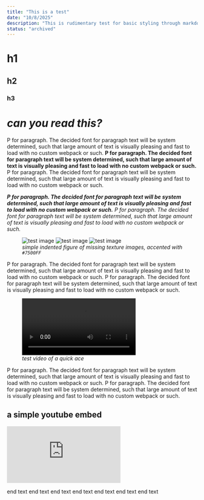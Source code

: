```yaml
---
title: "This is a test"
date: "10/8/2025"
description: "This is rudimentary test for basic styling through markdown, where I mess around to finding a consistent and readable theme. There is nothing meaningful here."
status: "archived"
---
```


# h1

## h2

### h3

# _can you read this?_

P for paragraph. The decided font for paragraph text will be system determined, such that large amount of text is visually pleasing and fast to load with no custom webpack or such.
**P for paragraph. The decided font for paragraph text will be system determined, such that large amount of text is visually pleasing and fast to load with no custom webpack or such.**
P for paragraph. The decided font for paragraph text will be system determined, such that large amount of text is visually pleasing and fast to load with no custom webpack or such.

**_P for paragraph. The decided font for paragraph text will be system determined, such that large amount of text is visually pleasing and fast to load with no custom webpack or such._**
_P for paragraph. The decided font for paragraph text will be system determined, such that large amount of text is visually pleasing and fast to load with no custom webpack or such._

<figure>
    <img src="/portfolio/randomcontentassets/test/testtexture.png"
        alt="test image">
    <img src="/portfolio/randomcontentassets/test/testtexture.png"
        alt="test image">
    <img src="/portfolio/randomcontentassets/test/testtexture.png"
        alt="test image">
    <figcaption><i>simple indented figure of missing texture images, accented with <code>#7500FF</code></i></figcaption>
</figure>

P for paragraph. The decided font for paragraph text will be system determined, such that large amount of text is visually pleasing and fast to load with no custom webpack or such.
P for paragraph. The decided font for paragraph text will be system determined, such that large amount of text is visually pleasing and fast to load with no custom webpack or such.

<figure>
<video controls>
  <source src="/portfolio/randomcontentassets/test/testace.mp4" type="video/webm">
</video>
    <figcaption><i>test video of a quick ace</i></figcaption>

</figure>

P for paragraph. The decided font for paragraph text will be system determined, such that large amount of text is visually pleasing and fast to load with no custom webpack or such.
P for paragraph. The decided font for paragraph text will be system determined, such that large amount of text is visually pleasing and fast to load with no custom webpack or such.

## a simple youtube embed

<iframe src="https://www.youtube.com/embed/videoseries?si=QiDFsCRRyXkai4H8&amp;list=PL4Pjqr7tZBKzmkhXaiDPNLhzM6mDGN_Md" title="YouTube video player" frameborder="0" allow="accelerometer; autoplay; clipboard-write; encrypted-media; gyroscope; picture-in-picture; web-share" referrerpolicy="strict-origin-when-cross-origin" allowfullscreen></iframe>

end text end text end text end text end text end text end text
